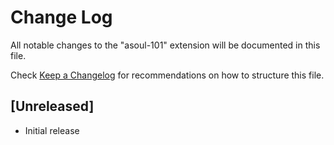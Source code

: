 # Change Log

All notable changes to the "asoul-101" extension will be documented in this file.

Check [Keep a Changelog](http://keepachangelog.com/) for recommendations on how to structure this file.

## [Unreleased]

- Initial release